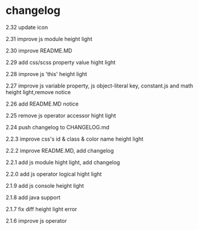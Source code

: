 # changelog 
2.32 update icon

2.31 improve js module height light

2.30 improve README.MD

2.29 add css/scss property value hight light 

2.28 improve js 'this' height light 

2.27 improve js variable property, js object-literal key, constant.js and math height light,remove notice

2.26 add README.MD notice

2.25 remove js operator accessor hight light

2.24 push changelog to CHANGELOG.md

2.2.3 improve css's id & class & color name height light

2.2.2 improve README.MD, add changelog 

2.2.1 add js module hight light, add changelog 

2.2.0 add js operator logical hight light 

2.1.9 add js console height light 

2.1.8 add java support 

2.1.7 fix diff height light error 

2.1.6 improve js operator